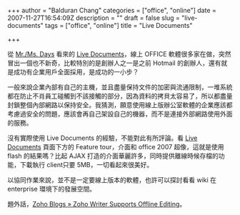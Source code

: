 +++
author = "Balduran Chang"
categories = ["office", "online"]
date = 2007-11-27T16:54:09Z
description = ""
draft = false
slug = "live-documents"
tags = ["office", "online"]
title = "Live Documents"

+++


從 [Mr./Ms. Days](http://mmdays.com/2007/11/26/news-hotmail%e5%89%b5%e8%be%a6%e4%ba%ba%e6%8e%a8%e5%87%ba%e7%b6%b2%e8%b7%af%e7%89%88%e7%9a%84office-live-documents/) 看來的 [Live Documents](http://www.live-documents.com/)，線上 OFFICE 軟體很多家在做，突然冒出一個也不新奇，比較特別的是創辦人之一是之前 Hotmail 的創辦人，還有就是成功有企業用戶全面採用，是成功的一小步？

一般來說企業內部有自己的主機，並且盡量保持文件的加密與流通限制，一堆系統都在防止不肖員工碰觸到不該接觸的部分，因為資料的拷貝太容易了，所以都盡量封鎖整個內部網路以保持安全。我猜測，願意使用線上版辦公室軟體的企業應該都考慮過安全的問題，應該會再自己架設自己的機器，而不是連接外部網路使用外面的服務。

沒有實際使用 Live Documents 的經驗，不能對此有所評論。看 [Live Documents](http://www.live-documents.com/) 頁面下方的 Feature tour，介面和 office 2007 超像，這就是使用 flash 的結果嗎？比起 AJAX 打造的介面華麗許多，同時提供離線時候存檔的功能，下載執行 client只要 5MB，一切看起來很美好。

以協同作業來說，並不是一定要線上版本的軟體，也許可以探討看看 wiki 在 enterprise 環境下的發展空間。

題外話，[Zoho Blogs » Zoho Writer Supports Offline Editing](http://blogs.zoho.com/general/zoho-writer-supports-offline-editing/)。

